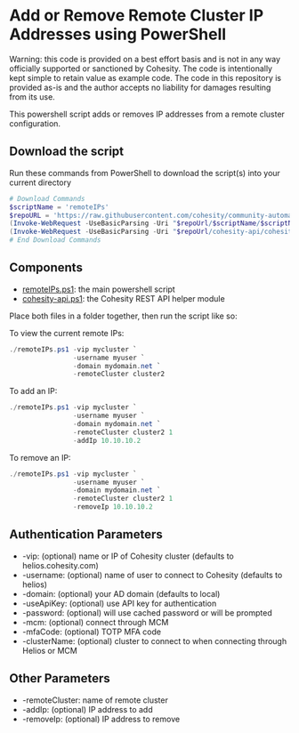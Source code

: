 # Add or Remove Remote Cluster IP Addresses using PowerShell

Warning: this code is provided on a best effort basis and is not in any way officially supported or sanctioned by Cohesity. The code is intentionally kept simple to retain value as example code. The code in this repository is provided as-is and the author accepts no liability for damages resulting from its use.

This powershell script adds or removes IP addresses from a remote cluster configuration.

## Download the script

Run these commands from PowerShell to download the script(s) into your current directory

```powershell
# Download Commands
$scriptName = 'remoteIPs'
$repoURL = 'https://raw.githubusercontent.com/cohesity/community-automation-samples/main/powershell'
(Invoke-WebRequest -UseBasicParsing -Uri "$repoUrl/$scriptName/$scriptName.ps1").content | Out-File "$scriptName.ps1"; (Get-Content "$scriptName.ps1") | Set-Content "$scriptName.ps1"
(Invoke-WebRequest -UseBasicParsing -Uri "$repoUrl/cohesity-api/cohesity-api.ps1").content | Out-File cohesity-api.ps1; (Get-Content cohesity-api.ps1) | Set-Content cohesity-api.ps1
# End Download Commands
```

## Components

* [remoteIPs.ps1](https://raw.githubusercontent.com/cohesity/community-automation-samples/main/powershell/remoteIPs/remoteIPs.ps1): the main powershell script
* [cohesity-api.ps1](https://raw.githubusercontent.com/cohesity/community-automation-samples/main/powershell/cohesity-api/cohesity-api.ps1): the Cohesity REST API helper module

Place both files in a folder together, then run the script like so:

To view the current remote IPs:

```powershell
./remoteIPs.ps1 -vip mycluster `
                -username myuser `
                -domain mydomain.net `
                -remoteCluster cluster2
```

To add an IP:

```powershell
./remoteIPs.ps1 -vip mycluster `
                -username myuser `
                -domain mydomain.net `
                -remoteCluster cluster2 1
                -addIp 10.10.10.2
```

To remove an IP:

```powershell
./remoteIPs.ps1 -vip mycluster `
                -username myuser `
                -domain mydomain.net `
                -remoteCluster cluster2 1
                -removeIp 10.10.10.2
```

## Authentication Parameters

* -vip: (optional) name or IP of Cohesity cluster (defaults to helios.cohesity.com)
* -username: (optional) name of user to connect to Cohesity (defaults to helios)
* -domain: (optional) your AD domain (defaults to local)
* -useApiKey: (optional) use API key for authentication
* -password: (optional) will use cached password or will be prompted
* -mcm: (optional) connect through MCM
* -mfaCode: (optional) TOTP MFA code
* -clusterName: (optional) cluster to connect to when connecting through Helios or MCM

## Other Parameters

* -remoteCluster: name of remote cluster
* -addIp: (optional) IP address to add
* -removeIp: (optional) IP address to remove
